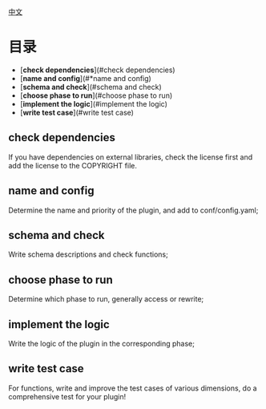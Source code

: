 [中文](plugin-develop-cn.md)

# 目录
- [**check dependencies**](#check dependencies)
- [**name and config**](#*name and config)
- [**schema and check**](#schema and check)
- [**choose phase to run**](#choose phase to run)
- [**implement the logic**](#implement the logic)
- [**write test case**](#write test case)


## check dependencies

If you have dependencies on external libraries, check the license first and add the license to the COPYRIGHT file.

## name and config

Determine the name and priority of the plugin, and add to conf/config.yaml;

## schema and check

Write schema descriptions and check functions;

## choose phase to run

Determine which phase to run, generally access or rewrite; 

## implement the logic

Write the logic of the plugin in the corresponding phase;

## write test case

For functions, write and improve the test cases of various dimensions, do a comprehensive test for your plugin!
